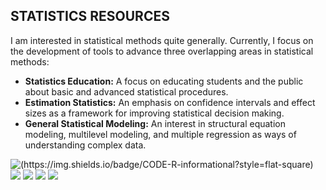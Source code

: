 ## STATISTICS RESOURCES

I am interested in statistical methods quite generally. Currently, I focus on the development of tools to advance three overlapping areas in statistical methods:

- **Statistics Education:** A focus on educating students and the public about basic and advanced statistical procedures.
- **Estimation Statistics:** An emphasis on confidence intervals and effect sizes as a framework for improving statistical decision making.
- **General Statistical Modeling:** An interest in structural equation modeling, multilevel modeling, and multiple regression as ways of understanding complex data.

![(https://img.shields.io/badge/CODE-R-informational?style=flat-square)](https://www.r-project.org)
![](https://img.shields.io/badge/SOFTWARE-jamovi-informational?style=flat-square)
![](https://img.shields.io/badge/SOFTWARE-JASP-informational?style=flat-square)
![](https://img.shields.io/badge/SOFTWARE-SPSS-informational?style=flat-square)
![](https://img.shields.io/badge/SOFTWARE-EXCEL-informational?style=flat-square)



<!--

![](https://img.shields.io/badge/<WORD_ON_LEFT>-<WORD_ON_RIGHT>-informational?style=flat&logo=<LOGO_NAME>&logoColor=white&color=2bbc8a)

![](https://img.shields.io/badge/<WORD_ON_LEFT>-<WORD_ON_RIGHT>-informational?style=flat&logo=data:image/svg%2bxml;base64,<BASE64_DATA>)

[![Bitbucket issues](https://img.shields.io/bitbucket/issues/lbesson/bin.svg)](https://Bitbucket.org/lbesson/bin/issues/)

-->

<!--
**cwendorf/cwendorf** is a ✨ _special_ ✨ repository because its `README.md` (this file) appears on your GitHub profile.

Here are some ideas to get you started:

- 🔭 I’m currently working on ...
- 🌱 I’m currently learning ...
- 👯 I’m looking to collaborate on ...
- 🤔 I’m looking for help with ...
- 💬 Ask me about ...
- 📫 How to reach me: ...
- 😄 Pronouns: ...
- ⚡ Fun fact: ...
-->

